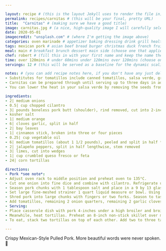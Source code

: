 ```yaml
---

layout: recipe # (this is the layout Jekyll uses to render the file in)
permalink: recipes/carnitas # (this will be your final, pretty URL)
title:  "Carnitas" # (making sure we have a good title)
image: carnitas.jpg # (a nice, high-quality image I will carefully select for you)
date: 2020-05-01
imagecredit: "unsplash.com" # (where I'm getting the image above)
categories: oven marinade # appetizer baking dressing drink grill healthyish marinade oven pickling quick raw salad sandwich sauce snack soup
tags: mexican pork # asian beef bread burger christmas duck french fruit indian italian mexican nuts pasta pork poultry rice seafood thanksgiving vegetarian
meal: main # breakfast brunch dessert main side (choose one that applies)
chef: robert # (fill this in with your first name and keep the name the same for all your recipes, since each chef has his own collection of recipes)
time: over 120mins # under 60mins under 120mins over 120mins (choose one that applies)
servings: 12 # (this will be served as a baseline for the dynamic scaling)

notes: # (you can add recipe notes here, if you don't have any just delete this whole section and it won't be processed)
- Substitutes for tomatillos include canned tomatillos, salsa verde, green tomatoes, or green peppers (before you use green tomatoes or green peppers in your dish, taste them to check their tartness. Sometimes, green tomatoes are not very tart to taste. In that case, add a tablespoon or two of freshly squeezed lime juice to add the satisfactory sour flavor to your dish.)
- Carnitas can be prepared through until serving up to three days in advance. Pork can be crisped up straight from the refrigerator. 
- You can lower the heat in your salsa verde by removing the seeds from the jalapeños, or omitting them entirely before simmering.

ingredients:
- 2| medium onions
- 0.5| cup chopped cilantro
- 3| pounds boneless pork butt (shoulder), rind removed, cut into 2-inch cubes
- kosher salt
- 1| medium orange
- 6| cloves garlic, split in half
- 2| bay leaves
- 1| cinnamon stick, broken into three or four pieces
- 0.25| cup vegetable oil
- 6| medium tomatillos (about 1 1/2 pounds), peeled and split in half *see note*
- 2| jalapeño peppers, split in half lengthwise, stem removed
- 3| limes, cut into wedges
- 1| cup crumbled queso fresco or feta
- 24| corn tortillas

directions:
- Pork *see note*: 
- Adjust oven rack to middle position and preheat oven to 135°C. 
- Cut one onion into fine dice and combine with cilantro. Refrigerate until needed. Split remaining onion into quarters. Set aside. 
- Season pork chunks with 1 tablespoon salt and place in a 9 by 13 glass casserole dish. The pork should fill the dish with no spaces. Split orange into quarters and squeeze juice over pork. Nestle squeezed orange pieces into casserole. Add 2 onion quarters, 4 cloves garlic, bay leaves, and cinnamon stick to casserole. Nestle everything into an even layer. Pour vegetable oil over surface. Cover dish tightly with aluminum foil and place in oven. Cook until pork is fork tender, about 3 1/2 hours.
- Set large fine-meshed strainer 1 quart liquid measure or bowl. Using tongs, remove orange peel, onion, garlic, cinnamon stick, and bay leaves from pork. Transfer pork and liquid to strainer. Let drain for 10 minutes. Transfer pork back to casserole. You should end up with about 1/2 cup liquid and 1/2 cup fat. Using a flat spoon or de-fatter, skim fat from surface and add back to pork. 
- Shred pork into large chunks with fingers or two forks. Season to taste with salt. Refrigerate until ready to serve. Transfer remaining liquid to medium saucepot.
- Add tomatillos, remaining 2 onion quarters, remaining 2 garlic cloves, and jalapeños to saucepot with strained pork liquid. Add water until it is about 1-inch below the top of the vegetables. Bring to a boil over high heat, reduce to a simmer, and cook until all vegetables are completely tender, about 10 minutes. Blend salsa with hand blender or in a stand-up blender until smooth. Season to taste with salt. Allow to cool and refrigerate until ready to use.
- Serving: 
- Place casserole dish with pork 4-inches under a high broiler and broil until brown and crisp on surface, about 6 minutes. Remove pork, stir with a spoon to expose new bits to heat, and broil again for 6 more minutes until crisp. Tent with foil to keep warm.
- Meanwhile, heat tortillas. Preheat an 8-inch non-stick skillet over medium-high heat until hot. Working one tortilla at a time, dip tortilla in bowl filled with water. Transfer to hot skillet and cook until water evaporates from first side and tortilla is browned in spots, about 30 seconds. Flip and cook until dry, about 15 seconds longer. Transfer tortilla to a tortilla warmer, or wrap in a clean dish towel. Repeat with remaining tortillas.
- To eat, stack two tortillas on top of each other. Add two to three tablespoons carnitas mixture to center. Top with salsa verde, chopped onions and cilantro, and queso fresco. Serve with lime wedges.

--- 
```

<!-- Below is the description, just write what you want or leave it empty 😁 -->
Crispy Mexican-Style Pulled Pork. More beautiful words were never spoken. 🔪 